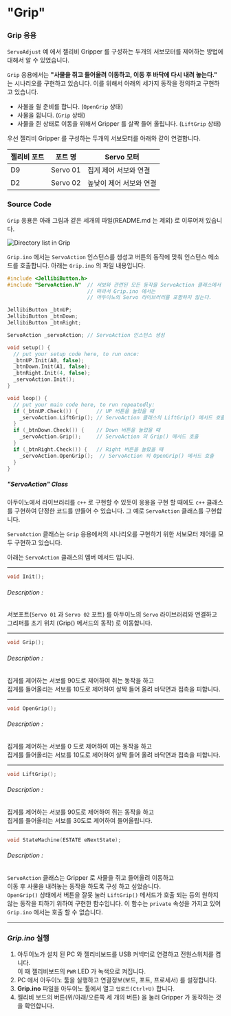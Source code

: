 # "Grip"



### Grip 응용

`ServoAdjust` 예 에서 젤리비 Gripper 를 구성하는 두개의 서보모터를 제어하는 방법에 대해서 알 수 있었습니다. 

`Grip` 응용에서는 **"사물을 쥐고 들어올려 이동하고, 이동 후 바닥에 다시 내려 놓는다."** 는 시나리오를 구현하고 있습니다.  이를 위해서 아래의 세가지 동작을 정의하고  구현하고 있습니다.

- 사물을 쥘 준비를 합니다.  (`OpenGrip` 상태)
- 사물을 쥡니다. (`Grip` 상태)
- 사물을 쥔 상태로 이동을 위해서  Gripper 를 살짝 들어 올립니다. (`LiftGrip` 상태)

우선 젤리비 Gripper 를 구성하는 두개의 서보모터를 아래와 같이 연결합니다. 

| 젤리비 포트 | 포트 명  | Servo 모터              |
| ----------- | -------- | ----------------------- |
| D9          | Servo 01 | 집게 제어 서보와 연결   |
| D2          | Servo 02 | 높낮이 제어 서보와 연결 |

### Source Code

`Grip` 응용은 아래 그림과 같은 세개의 파일(README.md 는 제외) 로 이루어져 있습니다.

![Directory list in Grip](http://www.robotnmore.com/matthew/servo/grip_dir.png)

`Grip.ino` 에서는 `ServoAction` 인스턴스를 생성고 버튼의 동작에 맞춰 인스턴스 메소드를 호출합니다.  아래는 `Grip.ino` 의 파일 내용입니다. 

``` c++
#include <JellibiButton.h> 
#include "ServoAction.h"  // 서보와 관련된 모든 동작을 ServoAction 클래스에서 구현
                          // 따라서 Grip.ino 에서는  
                          // 아두이노의 Servo 라이브러리를 포함하지 않는다.

JellibiButton _btnUP;
JellibiButton _btnDown;
JellibiButton _btnRight;

ServoAction _servoAction; // ServoAction 인스턴스 생성 

void setup() {
  // put your setup code here, to run once:
  _btnUP.Init(A0, false); 
  _btnDown.Init(A1, false);
  _btnRight.Init(4, false);
  _servoAction.Init();     
}

void loop() {
  // put your main code here, to run repeatedly:
  if (_btnUP.Check()) {      // UP 버튼을 눌렀을 때 
    _servoAction.LiftGrip(); // ServoAction 클래스의 LiftGrip() 메서드 호출
  }
  if (_btnDown.Check()) {    // Down 버튼을 눌렀을 때 
    _servoAction.Grip();     // ServoAction 의 Grip() 메서드 호출
  }
  if (_btnRight.Check()) {   // Right 버튼을 눌렀을 때 
    _servoAction.OpenGrip();  // ServoAction 의 OpenGrip() 메서드 호출 
  }
}
```



##### "ServoAction" Class

아두이노에서 라이브러리를 `c++` 로 구현할 수 있듯이 응용을 구현 할 때에도  `c++` 클래스를 구현하여 단정한 코드를 만들어 수 있습니다. 그 예로 `ServoAction` 클래스를 구현합니다. 

`ServoAction` 클래스는 `Grip` 응용에서의 시나리오를 구현하기 위한 서보모터 제어를 모두 구현하고 있습니다.    

아래는 `ServoAction` 클래스의 멤버 메서드 입니다. 

---

``` c++ 
void Init();
```

###### Description : 

서보포트(`Servo 01` 과 `Servo 02` 포트) 를 아두이노의 `Servo` 라이브러리와 연결하고 그리퍼를 초기 위치 (Grip() 메서드의 동작) 로 이동합니다.

---

``` c++
void Grip();
```

###### Description : 

집게를 제어하는 서보를 90도로 제어하여 쥐는 동작을 하고   
집게를 들어올리는 서보를 10도로 제어하여 살짝 들어 올려 바닥면과 접촉을 피합니다.

---

``` c++
void OpenGrip();
```

###### Description :

집게를 제어하는 서보를 0 도로 제어하여 여는 동작을 하고   
집게를 들어올리는 서보를 10도로 제어하여 살짝 들어 올려 바닥면과 접촉을 피합니다.

---

``` c++
void LiftGrip();
```

###### Description : 

집게를 제어하는 서보를 90도로 제어하여 쥐는 동작을 하고  
집게를 들어올리는 서보를 30도로 제어하여 들어올립니다. 

---

``` c++
void StateMachine(ESTATE eNextState); 
```

###### Description : 

`ServoAction` 클래스는 Gripper 로 사물을 쥐고 들어올려 이동하고   
이동 후 사물을 내려놓는 동작을 하도록 구성 하고 싶었습니다.    
`OpenGrip()` 상태에서 버튼을 잘못 눌러 `LiftGrip()` 메서드가 호출 되는 등의 원하지 않는 동작을  피하기 위하여 구현한 함수입니다.  이 함수는 `private` 속성을 가지고 있어 `Grip.ino` 에서는 호출 할 수 없습니다. 

---



### _Grip.ino_ 실행 

1. 아두이노가 설치 된 PC 와 젤리비보드를 USB 커넥터로 연결하고 전원스위치를 켭니다.  
   이 때 젤리비보드의 `PWR` LED 가 녹색으로 켜집니다. 
2. PC 에서 아두이노 툴을 실행하고 연결정보(보드, 포트, 프로세서) 를 설정합니다.
3. **Grip.ino** 파일을 아두이노 툴에서 열고 `업로드(Ctrl+U)` 합니다.
4. 젤리비 보드의 버튼(위/아래/오른쪽 세 개의 버튼) 을 눌러 Gripper 가 동작하는 것을 확인합니다. 
